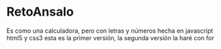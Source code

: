 # RetoAnsalo
Es como una calculadora,  pero  con letras y números  hecha en javascript html5 y css3
esta es la primer versión,  la segunda versión la haré con for
